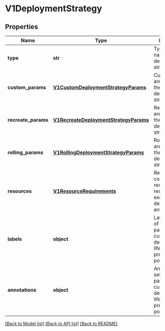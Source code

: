# V1DeploymentStrategy

## Properties
Name | Type | Description | Notes
------------ | ------------- | ------------- | -------------
**type** | **str** | Type is the name of a deployment strategy. | [optional] 
**custom_params** | [**V1CustomDeploymentStrategyParams**](V1CustomDeploymentStrategyParams.md) | CustomParams are the input to the Custom deployment strategy. | [optional] 
**recreate_params** | [**V1RecreateDeploymentStrategyParams**](V1RecreateDeploymentStrategyParams.md) | RecreateParams are the input to the Recreate deployment strategy. | [optional] 
**rolling_params** | [**V1RollingDeploymentStrategyParams**](V1RollingDeploymentStrategyParams.md) | RollingParams are the input to the Rolling deployment strategy. | [optional] 
**resources** | [**V1ResourceRequirements**](V1ResourceRequirements.md) | Resources contains resource requirements to execute the deployment and any hooks | [optional] 
**labels** | **object** | Labels is a set of key, value pairs added to custom deployer and lifecycle pre/post hook pods. | [optional] 
**annotations** | **object** | Annotations is a set of key, value pairs added to custom deployer and lifecycle pre/post hook pods. | [optional] 

[[Back to Model list]](../README.md#documentation-for-models) [[Back to API list]](../README.md#documentation-for-api-endpoints) [[Back to README]](../README.md)


